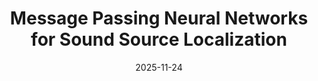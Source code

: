 ---
title: "Message Passing Neural Networks for Sound Source Localization"
collection: publications
category: conferences
permalink: /publication/2025-11-24-sound-source-localization
# excerpt: 'This paper is about fixing template issue #693.'
date: 2025-11-24
venue: '33rd Telecommunications Forum TELFOR'
# paperurl: 'https://belbi.bg.ac.rs/wp-content/uploads/2024/07/BelBi2024-Book-of-Abstracts.pdf'
citation: '<b>M. Marijan</b>, M. Bjelić, &quot;Message Passing Neural Networks for Sound Source Localization&quot; <i>33rd Telecommunications Forum TELFOR</i>.'
---